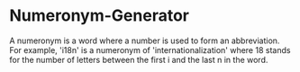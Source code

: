 # Numeronym-Generator
A numeronym is a word where a number is used to form an abbreviation. For example, 'i18n' is a numeronym of 'internationalization' where 18 stands for the number of letters between the first i and the last n in the word.
